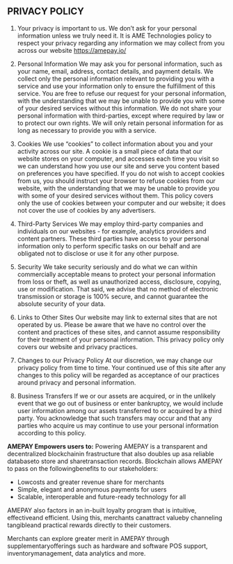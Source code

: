 ## PRIVACY POLICY

1. Your privacy is important to us.
We don’t ask for your personal information unless we truly need it. It is AME Technologies policy to respect your privacy regarding any information we may collect from you across our website https://amepay.io/

2. Personal Information
We may ask you for personal information, such as your name, email, address, contact details, and payment details. We collect only the personal information relevant to providing you with a service and use your information only to ensure the fulfillment of this service. You are free to refuse our request for your personal information, with the understanding that we may be unable to provide you with some of your desired services without this information. We do not share your personal information with third-parties, except where required by law or to protect our own rights. We will only retain personal information for as long as necessary to provide you with a service.

3. Cookies
We use “cookies” to collect information about you and your activity across our site. A cookie is a small piece of data that our website stores on your computer, and accesses each time you visit so we can understand how you use our site and serve you content based on preferences you have specified. If you do not wish to accept cookies from us, you should instruct your browser to refuse cookies from our website, with the understanding that we may be unable to provide you with some of your desired services without them. This policy covers only the use of cookies between your computer and our website; it does not cover the use of cookies by any advertisers.

4. Third-Party Services
We may employ third-party companies and individuals on our websites - for example, analytics providers and content partners. These third parties have access to your personal information only to perform specific tasks on our behalf and are obligated not to disclose or use it for any other purpose.

5. Security
We take security seriously and do what we can within commercially acceptable means to protect your personal information from loss or theft, as well as unauthorized access, disclosure, copying, use or modification. That said, we advise that no method of electronic transmission or storage is 100% secure, and cannot guarantee the absolute security of your data.

6. Links to Other Sites
Our website may link to external sites that are not operated by us. Please be aware that we have no control over the content and practices of these sites, and cannot assume responsibility for their treatment of your personal information. This privacy policy only covers our website and privacy practices.

7. Changes to our Privacy Policy
At our discretion, we may change our privacy policy from time to time. Your continued use of this site after any changes to this policy will be regarded as acceptance of our practices around privacy and personal information.

8. Business Transfers
If we or our assets are acquired, or in the unlikely event that we go out of business or enter bankruptcy, we would include user information among our assets transferred to or acquired by a third party. You acknowledge that such transfers may occur and that any parties who acquire us may continue to use your personal information according to this policy.

**AMEPAY Empowers users to:**
Powering AMEPAY is a transparent and decentralized blockchainin frastructure that also doubles up asa reliable databaseto store and sharetransaction records. Blockchain allows AMEPAY to pass on the followingbenefits to our stakeholders:

* Lowcosts and greater revenue share for merchants
* Simple, elegant and anonymous payments for users
* Scalable, interoperable and future-ready technology for all

AMEPAY also factors in an in-built loyalty program that is intuitive, effectiveand efficient. Using this, merchants canattract valueby channeling tangibleand practical rewards directly to their customers.

Merchants can explore greater merit in AMEPAY through supplementaryofferings such as hardware and software POS support, inventorymanagement, data analytics and more.
